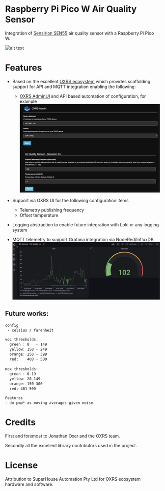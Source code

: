 # Raspberry Pi Pico W Air Quality Sensor

Integration of [Sensirion SEN55](https://www.sensirion.com/products/catalog/SEN55) air quality sensor with a Raspberry Pi Pico W.

![alt text](https://admin.sensirion.com/media/portfolio/series/image/6a057318-e34a-4b2c-9303-5ac180312d85.png "Sensirion SEN55")


# Features
- Based on the excellent [OXRS ecosystem](https://oxrs.io/) which provides scaffolding support for API and MQTT integration enabling the following:
    - [OXRS AdminUI](https://github.com/OXRS-IO/OXRS-IO-AdminUI-WEB-APP) and API based automation of configuration, for example
![Alt text](docs/oxrsadminui.png)

- Support via OXRS UI for the following configuration items
  - Telemetry publishing frequency
  - Offset temperature
- Logging abstraction to enable future integration with Loki or any logging system
- MQTT telemetry to support Grafana integration via NodeRed/InfluxDB
![Alt text](docs/grafanaaqs.png)

## Future works:

```
config
 - celsius / farenheit
```

```
voc thresholds:
  green : 0   - 149
  yellow: 150 - 249
  orange: 250 - 399
  red:    400 - 500

nox thresholds:
  green : 0-19
  yellow: 20-149
  orange: 150-300
  red: 401-500
```

```
Features
- do pmp* as moving averages given noise 
```

# Credits
First and foremost to Jonathan Oxer and the OXRS team.

Secondly all the excellent library contributors used in the project.

# License

Attribution to SuperHouse Automation Pty Ltd for OXRS ecosystem hardware and software.
